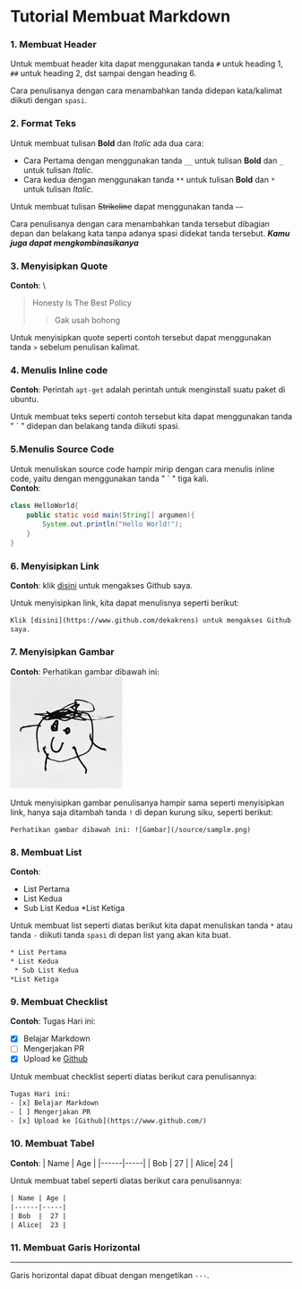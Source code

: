 # Tutorial Membuat Markdown
### 1. Membuat Header
Untuk membuat header kita dapat menggunakan tanda `#` untuk heading 1, `##` untuk heading 2, dst sampai dengan heading 6.

Cara penulisanya dengan cara menambahkan tanda didepan kata/kalimat diikuti dengan `spasi`.
### 2. Format Teks
Untuk membuat tulisan __Bold__ dan _Italic_ ada dua cara:
* Cara Pertama dengan menggunakan tanda `__` untuk tulisan __Bold__ dan `_` untuk tulisan _Italic_.
* Cara kedua dengan menggunakan tanda `**` untuk tulisan **Bold** dan `*` untuk tulisan *Italic*.

Untuk membuat tulisan ~~Strikeline~~ dapat menggunakan tanda `~~`

Cara penulisanya dengan cara menambahkan tanda tersebut dibagian depan dan belakang kata tanpa adanya spasi didekat tanda tersebut. __*Kamu juga dapat mengkombinasikanya*__

### 3. Menyisipkan Quote
__Contoh__: \
>Honesty Is The Best Policy
>>Gak usah bohong

Untuk menyisipkan quote seperti contoh tersebut dapat menggunakan tanda `>` sebelum penulisan kalimat.

### 4. Menulis Inline code
__Contoh__: Perintah `apt-get` adalah perintah untuk menginstall suatu paket di ubuntu.

Untuk membuat teks seperti contoh tersebut kita dapat menggunakan tanda " ` " didepan dan belakang tanda diikuti spasi.
### 5.Menulis Source Code
Untuk menuliskan source code hampir mirip dengan cara menulis inline code, yaitu dengan menggunakan tanda " ` " tiga kali.\
__Contoh__:
```java
class HelloWorld{
    public static void main(String[] argumen){
        System.out.println("Hello World!");
    }
}
```

### 6. Menyisipkan Link
__Contoh__: klik [disini](https://www.github.com/dekakrens) untuk mengakses Github saya.

Untuk menyisipkan link, kita dapat menulisnya seperti berikut:
```
Klik [disini](https://www.github.com/dekakrens) untuk mengakses Github saya.
```
### 7. Menyisipkan Gambar
__Contoh__: Perhatikan gambar dibawah ini:\
![Gambar](/source/sample.png)

Untuk menyisipkan gambar penulisanya hampir sama seperti menyisipkan link, hanya saja ditambah tanda `!` di depan kurung siku, seperti berikut:
```
Perhatikan gambar dibawah ini: ![Gambar](/source/sample.png)
```
### 8. Membuat List
__Contoh__:
* List Pertama
* List Kedua
 * Sub List Kedua
*List Ketiga

Untuk membuat list seperti diatas berikut kita dapat menuliskan tanda `*` atau tanda `-` diikuti tanda `spasi` di depan list yang akan kita buat.
```
* List Pertama
* List Kedua
 * Sub List Kedua
*List Ketiga
```
### 9. Membuat Checklist
__Contoh__:
Tugas Hari ini:
- [x] Belajar Markdown
- [ ] Mengerjakan PR
- [x] Upload ke [Github](https://www.github.com/)

Untuk membuat checklist seperti diatas berikut cara penulisannya:
```
Tugas Hari ini:
- [x] Belajar Markdown
- [ ] Mengerjakan PR
- [x] Upload ke [Github](https://www.github.com/)
```
### 10. Membuat Tabel
__Contoh__:
| Name | Age |
|------|-----|
| Bob  |  27 |
| Alice|  24 |

Untuk membuat tabel seperti diatas berikut cara penulisannya:
```
| Name | Age |
|------|-----|
| Bob  |  27 |
| Alice|  23 |
```
### 11. Membuat Garis Horizontal
---
Garis horizontal dapat dibuat dengan mengetikan `---`.
